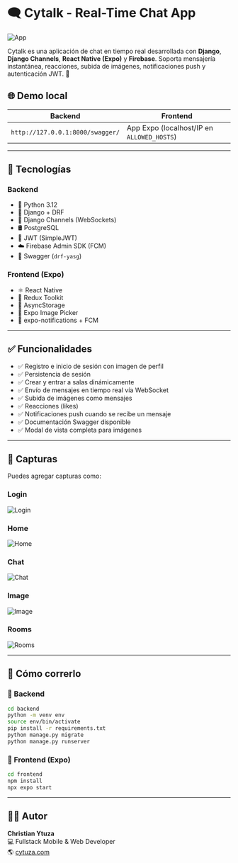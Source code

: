 # 🗨️ Cytalk - Real-Time Chat App

![App](screenshots/app.jpeg)

Cytalk es una aplicación de chat en tiempo real desarrollada con **Django**, **Django Channels**, **React Native (Expo)** y **Firebase**. Soporta mensajería instantánea, reacciones, subida de imágenes, notificaciones push y autenticación JWT. 🚀

## 🌐 Demo local

| Backend | Frontend |
|--------|----------|
| `http://127.0.0.1:8000/swagger/` | App Expo (localhost/IP en `ALLOWED_HOSTS`) |

---

## 🔧 Tecnologías

### Backend
- 🐍 Python 3.12
- 🧠 Django + DRF
- 🔌 Django Channels (WebSockets)
- 🛢️ PostgreSQL
- 🔐 JWT (SimpleJWT)
- ☁️ Firebase Admin SDK (FCM)
- 📘 Swagger (`drf-yasg`)

### Frontend (Expo)
- ⚛️ React Native
- 🧰 Redux Toolkit
- 🧠 AsyncStorage
- 📸 Expo Image Picker
- 🔔 expo-notifications + FCM

---

## ✅ Funcionalidades

- ✅ Registro e inicio de sesión con imagen de perfil
- ✅ Persistencia de sesión
- ✅ Crear y entrar a salas dinámicamente
- ✅ Envío de mensajes en tiempo real vía WebSocket
- ✅ Subida de imágenes como mensajes
- ✅ Reacciones (likes)
- ✅ Notificaciones push cuando se recibe un mensaje
- ✅ Documentación Swagger disponible
- ✅ Modal de vista completa para imágenes

---

## 📸 Capturas

Puedes agregar capturas como:

### Login
![Login](screenshots/login.jpeg)
### Home
![Home](screenshots/home.jpeg)
### Chat
![Chat](screenshots/chat.jpeg)
### Image
![Image](screenshots/image.jpeg)
### Rooms
![Rooms](screenshots/rooms.jpeg)


---

## 🚀 Cómo correrlo

### 🐍 Backend

```bash
cd backend
python -m venv env
source env/bin/activate
pip install -r requirements.txt
python manage.py migrate
python manage.py runserver
```

### 📱 Frontend (Expo)

```bash
cd frontend
npm install
npx expo start
```

---

## 👨‍💻 Autor

**Christian Ytuza**  
💻 Fullstack Mobile & Web Developer  
🌎 [cytuza.com](https://cytuza.com)